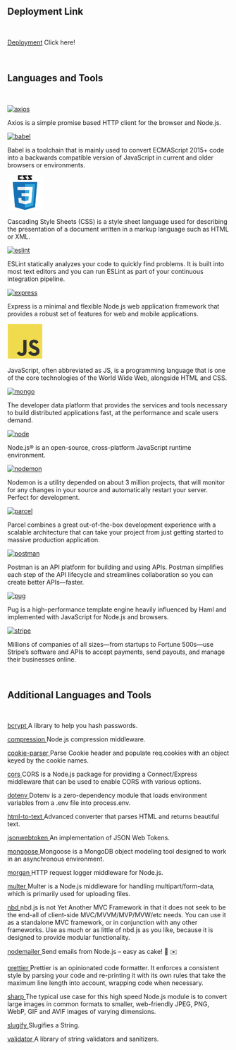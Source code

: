 ## Deployment Link

<br>

[Deployment](https://natours-production-0a23.up.railway.app) Click here!

<br>

## Languages and Tools

<br>

<a href="https://axios-http.com/" target="_blank" rel="noreferrer"> <img src="https://www.vectorlogo.zone/logos/axios/axios-icon.svg" alt="axios" width="80" height="80"/> </a> <p align="left"> Axios is a simple promise based HTTP client for the browser and Node.js. </p>

<a href="https://babeljs.io/" target="_blank" rel="noreferrer"> <img src="https://www.vectorlogo.zone/logos/babeljs/babeljs-icon.svg" alt="babel" width="80" height="80"/> </a> <p align="left"> Babel is a toolchain that is mainly used to convert ECMAScript 2015+ code into a backwards compatible version of JavaScript in current and older browsers or environments. </p>

<a href="https://www.w3schools.com/css/" target="_blank" rel="noreferrer"> <img src="https://raw.githubusercontent.com/devicons/devicon/master/icons/css3/css3-original-wordmark.svg" alt="css" width="80" height="80"/> </a> <p align="left"> Cascading Style Sheets (CSS) is a style sheet language used for describing the presentation of a document written in a markup language such as HTML or XML. </p>

<a href="https://eslint.org" target="_blank" rel="noreferrer"> <img src="https://www.vectorlogo.zone/logos/eslint/eslint-icon.svg" alt="eslint" width="80" height="80"/> </a> <p align="left"> ESLint statically analyzes your code to quickly find problems. It is built into most text editors and you can run ESLint as part of your continuous integration pipeline. </p>

<a href="https://expressjs.com" target="_blank" rel="noreferrer"> <img src="https://www.vectorlogo.zone/logos/expressjs/expressjs-icon.svg" alt="express" width="80" height="80"/> </a> <p align="left"> Express is a minimal and flexible Node.js web application framework that provides a robust set of features for web and mobile applications. </p>

<a href="https://developer.mozilla.org/en-US/docs/Web/JavaScript" target="_blank" rel="noreferrer"> <img src="https://raw.githubusercontent.com/devicons/devicon/master/icons/javascript/javascript-original.svg" alt="javascript" width="80" height="80"/> </a> <p align="left"> JavaScript, often abbreviated as JS, is a programming language that is one of the core technologies of the World Wide Web, alongside HTML and CSS. </p>

<a href="https://www.mongodb.com/home" target="_blank" rel="noreferrer"> <img src="https://www.vectorlogo.zone/logos/mongodb/mongodb-icon.svg" alt="mongo" width="80" height="80"/> </a> <p align="left"> The developer data platform that provides the services and tools necessary to build distributed applications fast, at the performance and scale users demand. </p>

<a href="https://nodejs.org/en/" target="_blank" rel="noreferrer"> <img src="https://www.vectorlogo.zone/logos/nodejs/nodejs-icon.svg" alt="node" width="80" height="80"/> </a> <p align="left"> Node.js® is an open-source, cross-platform JavaScript runtime environment. </p>

<a href="https://nodemon.io" target="_blank" rel="noreferrer"> <img src="https://www.vectorlogo.zone/logos/nodemonio/nodemonio-icon.svg" alt="nodemon" width="80" height="80"/> </a> <p align="left"> Nodemon is a utility depended on about 3 million projects, that will monitor for any changes in your source and automatically restart your server. Perfect for development. </p>

<a href="https://parceljs.org" target="_blank" rel="noreferrer"> <img src="https://www.vectorlogo.zone/logos/parceljs/parceljs-icon.svg" alt="parcel" width="80" height="80"/> </a> <p align="left"> Parcel combines a great out-of-the-box development experience with a scalable architecture that can take your project from just getting started to massive production application. </p>

<a href="https://postman.com" target="_blank" rel="noreferrer"> <img src="https://www.vectorlogo.zone/logos/getpostman/getpostman-icon.svg" alt="postman" width="80" height="80"/> </a> <p align="left"> Postman is an API platform for building and using APIs. Postman simplifies each step of the API lifecycle and streamlines collaboration so you can create better APIs—faster. </p>

<a href="https://pugjs.org/api/getting-started.html" target="_blank" rel="noreferrer"> <img src="https://www.vectorlogo.zone/logos/pugjs/pugjs-icon.svg" alt="pug" width="80" height="80"/> </a> <p align="left"> Pug is a high-performance template engine heavily influenced by Haml and implemented with JavaScript for Node.js and browsers. </p>

<a href="https://stripe.com" target="_blank" rel="noreferrer"> <img src="https://www.vectorlogo.zone/logos/stripe/stripe-icon.svg" alt="stripe" width="80" height="80"/> </a> <p align="left"> Millions of companies of all sizes—from startups to Fortune 500s—use Stripe’s software and APIs to accept payments, send payouts, and manage their businesses online. </p>

<br>

## Additional Languages and Tools

<br>

<p align="left"> <a href="https://www.npmjs.com/package/bcrypt" target="_blank" rel="noreferrer"> bcrypt </a> A library to help you hash passwords. </p>

<p align="left"> <a href="https://www.npmjs.com/package/compression" target="_blank" rel="noreferrer"> compression </a> Node.js compression middleware. </p>

<p align="left"> <a href="https://www.npmjs.com/package/cookie-parser" target="_blank" rel="noreferrer"> cookie-parser </a> Parse Cookie header and populate req.cookies with an object keyed by the cookie names. </p>

<p align="left"> <a href="https://www.npmjs.com/package/cors" target="_blank" rel="noreferrer"> cors </a> CORS is a Node.js package for providing a Connect/Express middleware that can be used to enable CORS with various options. </p>

<p align="left"> <a href="https://www.npmjs.com/package/dotenv" target="_blank" rel="noreferrer"> dotenv </a> Dotenv is a zero-dependency module that loads environment variables from a .env file into process.env. </p>

<p align="left"> <a href="https://www.npmjs.com/package/html-to-text" target="_blank" rel="noreferrer"> html-to-text </a> Advanced converter that parses HTML and returns beautiful text. </p>

<p align="left"> <a href="https://www.npmjs.com/package/jsonwebtoken" target="_blank" rel="noreferrer"> jsonwebtoken </a> An implementation of JSON Web Tokens. </p>

<p align="left"> <a href="https://www.npmjs.com/package/mongoose" target="_blank" rel="noreferrer"> mongoose </a> Mongoose is a MongoDB object modeling tool designed to work in an asynchronous environment. </p>

<p align="left"> <a href="https://www.npmjs.com/package/morgan" target="_blank" rel="noreferrer"> morgan </a> HTTP request logger middleware for Node.js. </p>

<p align="left"> <a href="https://www.npmjs.com/package/multer" target="_blank" rel="noreferrer"> multer </a> Multer is a Node.js middleware for handling multipart/form-data, which is primarily used for uploading files. </p>

<p align="left"> <a href="https://www.npmjs.com/package/nbd" target="_blank" rel="noreferrer"> nbd </a> nbd.js is not Yet Another MVC Framework in that it does not seek to be the end-all of client-side MVC/MVVM/MVP/MVW/etc needs. You can use it as a standalone MVC framework, or in conjunction with any other frameworks. Use as much or as little of nbd.js as you like, because it is designed to provide modular functionality. </p>

<p align="left"> <a href="https://www.npmjs.com/package/nodemailer" target="_blank" rel="noreferrer"> nodemailer </a> Send emails from Node.js – easy as cake! 🍰 ✉️ </p>

<p align="left"> <a href="https://www.npmjs.com/package/prettier" target="_blank" rel="noreferrer"> prettier </a> Prettier is an opinionated code formatter. It enforces a consistent style by parsing your code and re-printing it with its own rules that take the maximum line length into account, wrapping code when necessary. </p>

<p align="left"> <a href="https://www.npmjs.com/package/sharp" target="_blank" rel="noreferrer"> sharp </a> The typical use case for this high speed Node.js module is to convert large images in common formats to smaller, web-friendly JPEG, PNG, WebP, GIF and AVIF images of varying dimensions. </p>

<p align="left"> <a href="https://www.npmjs.com/package/slugify" target="_blank" rel="noreferrer"> slugify </a> Slugifies a String. </p>

<p align="left"> <a href="https://www.npmjs.com/package/validator" target="_blank" rel="noreferrer"> validator </a> A library of string validators and sanitizers. </p>

<br>

